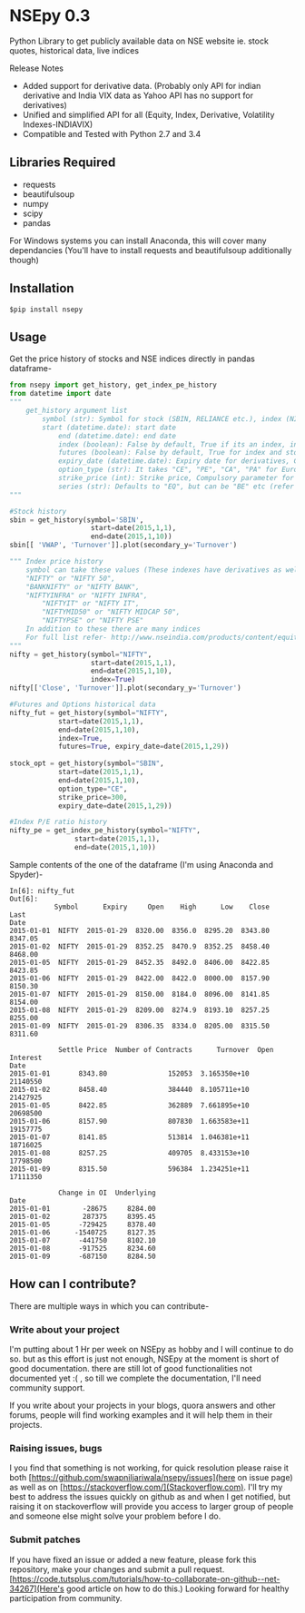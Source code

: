 # NSEpy 0.3
Python Library to get publicly available data on NSE website ie. stock quotes, historical data, live indices 

Release Notes
* Added support for derivative data. (Probably only API for indian derivative and India VIX data as Yahoo API has no support for derivatives)
* Unified and simplified API for all (Equity, Index, Derivative, Volatility Indexes-INDIAVIX)
* Compatible and Tested with Python 2.7 and 3.4

## Libraries Required
- requests
- beautifulsoup
- numpy 
- scipy
- pandas

For Windows systems you can install Anaconda, this will cover many dependancies (You'll have to install requests and beautifulsoup additionally though)

## Installation

```$pip install nsepy```

## Usage

Get the price history of stocks and NSE indices directly in pandas dataframe-
```python
from nsepy import get_history, get_index_pe_history
from datetime import date
"""
	get_history argument list
	    symbol (str): Symbol for stock (SBIN, RELIANCE etc.), index (NIFTY, BANKNIFTY etc) or any security (Index names "NIFTY 50", "INDIAVIX" etc.
	    start (datetime.date): start date 
            end (datetime.date): end date
            index (boolean): False by default, True if its an index, index futures or options and also for INDIAVIX
            futures (boolean): False by default, True for index and stock futures only (should not be set to True with option_type specified)
            expiry_date (datetime.date): Expiry date for derivatives, Compulsory parameter for futures and options
            option_type (str): It takes "CE", "PE", "CA", "PA" for European and American calls and puts
            strike_price (int): Strike price, Compulsory parameter for options
            series (str): Defaults to "EQ", but can be "BE" etc (refer NSE website for details)
"""

#Stock history
sbin = get_history(symbol='SBIN',
                    start=date(2015,1,1), 
                    end=date(2015,1,10))
sbin[[ 'VWAP', 'Turnover']].plot(secondary_y='Turnover')

"""	Index price history
	symbol can take these values (These indexes have derivatives as well)
	"NIFTY" or "NIFTY 50",
	"BANKNIFTY" or "NIFTY BANK",
	"NIFTYINFRA" or "NIFTY INFRA",
    	"NIFTYIT" or "NIFTY IT",
    	"NIFTYMID50" or "NIFTY MIDCAP 50",
    	"NIFTYPSE" or "NIFTY PSE"
	In addition to these there are many indices
	For full list refer- http://www.nseindia.com/products/content/equities/indices/historical_index_data.htm
"""
nifty = get_history(symbol="NIFTY", 
                    start=date(2015,1,1), 
                    end=date(2015,1,10),
					index=True)
nifty[['Close', 'Turnover']].plot(secondary_y='Turnover')

#Futures and Options historical data
nifty_fut = get_history(symbol="NIFTY", 
			start=date(2015,1,1), 
			end=date(2015,1,10),
			index=True,
			futures=True, expiry_date=date(2015,1,29))
						
stock_opt = get_history(symbol="SBIN",
			start=date(2015,1,1), 
			end=date(2015,1,10),
			option_type="CE",
			strike_price=300,
			expiry_date=date(2015,1,29))

#Index P/E ratio history
nifty_pe = get_index_pe_history(symbol="NIFTY",
				start=date(2015,1,1), 
				end=date(2015,1,10))
```
Sample contents of the one of the dataframe (I'm using Anaconda and Spyder)-
```
In[6]: nifty_fut
Out[6]: 
           Symbol      Expiry     Open    High      Low    Close     Last  
Date                                                                        
2015-01-01  NIFTY  2015-01-29  8320.00  8356.0  8295.20  8343.80  8347.05   
2015-01-02  NIFTY  2015-01-29  8352.25  8470.9  8352.25  8458.40  8468.00   
2015-01-05  NIFTY  2015-01-29  8452.35  8492.0  8406.00  8422.85  8423.85   
2015-01-06  NIFTY  2015-01-29  8422.00  8422.0  8000.00  8157.90  8150.30   
2015-01-07  NIFTY  2015-01-29  8150.00  8184.0  8096.00  8141.85  8154.00   
2015-01-08  NIFTY  2015-01-29  8209.00  8274.9  8193.10  8257.25  8255.00   
2015-01-09  NIFTY  2015-01-29  8306.35  8334.0  8205.00  8315.50  8311.60   

            Settle Price  Number of Contracts      Turnover  Open Interest  
Date                                                                         
2015-01-01       8343.80               152053  3.165350e+10       21140550   
2015-01-02       8458.40               384440  8.105711e+10       21427925   
2015-01-05       8422.85               362889  7.661895e+10       20698500   
2015-01-06       8157.90               807830  1.663583e+11       19157775   
2015-01-07       8141.85               513814  1.046381e+11       18716025   
2015-01-08       8257.25               409705  8.433153e+10       17798500   
2015-01-09       8315.50               596384  1.234251e+11       17111350   

            Change in OI  Underlying  
Date                                  
2015-01-01        -28675     8284.00  
2015-01-02        287375     8395.45  
2015-01-05       -729425     8378.40  
2015-01-06      -1540725     8127.35  
2015-01-07       -441750     8102.10  
2015-01-08       -917525     8234.60  
2015-01-09       -687150     8284.50  
```


## How can I contribute?
There are multiple ways in which you can contribute-

### Write about your project

I'm putting about 1 Hr per week on NSEpy as hobby and I will continue to do so. but as this effort is just not enough, NSEpy at the moment is short of good documentation. there are still lot of good functionalities not documented yet :( , so till we complete the documentation, I'll need community support.

If you write about your projects in your blogs, quora answers and other forums, people will find working examples and it will help them in their projects.

### Raising issues, bugs

I you find that something is not working, for quick resolution please raise it both [https://github.com/swapniljariwala/nsepy/issues](here on issue page) as well as on [https://stackoverflow.com/](Stackoverflow.com). I'll try my best to address the issues quickly on github as and when I get notified, but raising it on stackoverflow will provide you access to larger group of people and someone else might solve your problem before I do.

### Submit patches

If you have fixed an issue or added a new feature, please fork this repository, make your changes and submit a pull request. [https://code.tutsplus.com/tutorials/how-to-collaborate-on-github--net-34267](Here's good article on how to do this.) Looking forward for healthy participation from community.
